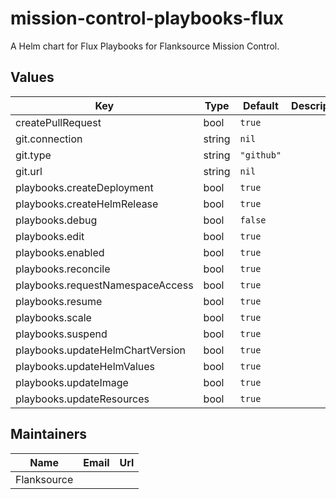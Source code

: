 # mission-control-playbooks-flux

A Helm chart for Flux Playbooks for Flanksource Mission Control.

## Values

| Key | Type | Default | Description |
|-----|------|---------|-------------|
| createPullRequest | bool | `true` |  |
| git.connection | string | `nil` |  |
| git.type | string | `"github"` |  |
| git.url | string | `nil` |  |
| playbooks.createDeployment | bool | `true` |  |
| playbooks.createHelmRelease | bool | `true` |  |
| playbooks.debug | bool | `false` |  |
| playbooks.edit | bool | `true` |  |
| playbooks.enabled | bool | `true` |  |
| playbooks.reconcile | bool | `true` |  |
| playbooks.requestNamespaceAccess | bool | `true` |  |
| playbooks.resume | bool | `true` |  |
| playbooks.scale | bool | `true` |  |
| playbooks.suspend | bool | `true` |  |
| playbooks.updateHelmChartVersion | bool | `true` |  |
| playbooks.updateHelmValues | bool | `true` |  |
| playbooks.updateImage | bool | `true` |  |
| playbooks.updateResources | bool | `true` |  |

## Maintainers

| Name | Email | Url |
| ---- | ------ | --- |
| Flanksource |  |  |

